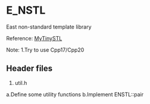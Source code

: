 # E_NSTL

East non-standard template library

Reference: [MyTinySTL](https://github.com/Alinshans/MyTinySTL)

Note:
1.Try to use Cpp17/Cpp20

## Header files
1. util.h

a.Define some utility functions
b.Implement ENSTL::pair
